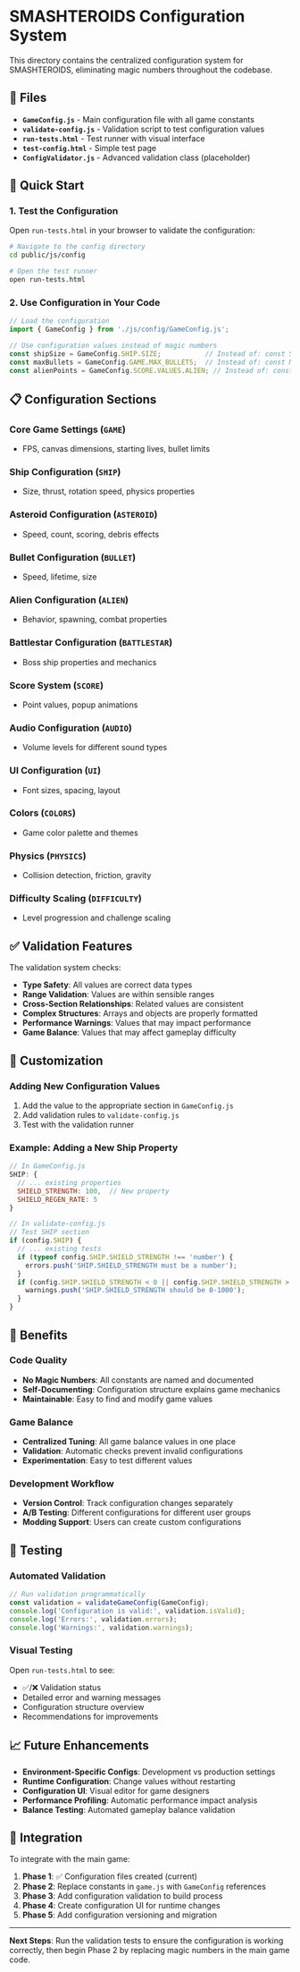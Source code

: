 # SMASHTEROIDS Configuration System

This directory contains the centralized configuration system for SMASHTEROIDS, eliminating magic numbers throughout the codebase.

## 📁 Files

- **`GameConfig.js`** - Main configuration file with all game constants
- **`validate-config.js`** - Validation script to test configuration values
- **`run-tests.html`** - Test runner with visual interface
- **`test-config.html`** - Simple test page
- **`ConfigValidator.js`** - Advanced validation class (placeholder)

## 🚀 Quick Start

### 1. Test the Configuration

Open `run-tests.html` in your browser to validate the configuration:

```bash
# Navigate to the config directory
cd public/js/config

# Open the test runner
open run-tests.html
```

### 2. Use Configuration in Your Code

```javascript
// Load the configuration
import { GameConfig } from './js/config/GameConfig.js';

// Use configuration values instead of magic numbers
const shipSize = GameConfig.SHIP.SIZE;           // Instead of: const SHIP_SIZE = 30;
const maxBullets = GameConfig.GAME.MAX_BULLETS;  // Instead of: const MAX_BULLETS = 4;
const alienPoints = GameConfig.SCORE.VALUES.ALIEN; // Instead of: const ALIEN_POINTS = 1000;
```

## 📋 Configuration Sections

### Core Game Settings (`GAME`)
- FPS, canvas dimensions, starting lives, bullet limits

### Ship Configuration (`SHIP`)
- Size, thrust, rotation speed, physics properties

### Asteroid Configuration (`ASTEROID`)
- Speed, count, scoring, debris effects

### Bullet Configuration (`BULLET`)
- Speed, lifetime, size

### Alien Configuration (`ALIEN`)
- Behavior, spawning, combat properties

### Battlestar Configuration (`BATTLESTAR`)
- Boss ship properties and mechanics

### Score System (`SCORE`)
- Point values, popup animations

### Audio Configuration (`AUDIO`)
- Volume levels for different sound types

### UI Configuration (`UI`)
- Font sizes, spacing, layout

### Colors (`COLORS`)
- Game color palette and themes

### Physics (`PHYSICS`)
- Collision detection, friction, gravity

### Difficulty Scaling (`DIFFICULTY`)
- Level progression and challenge scaling

## ✅ Validation Features

The validation system checks:

- **Type Safety**: All values are correct data types
- **Range Validation**: Values are within sensible ranges
- **Cross-Section Relationships**: Related values are consistent
- **Complex Structures**: Arrays and objects are properly formatted
- **Performance Warnings**: Values that may impact performance
- **Game Balance**: Values that may affect gameplay difficulty

## 🔧 Customization

### Adding New Configuration Values

1. Add the value to the appropriate section in `GameConfig.js`
2. Add validation rules to `validate-config.js`
3. Test with the validation runner

### Example: Adding a New Ship Property

```javascript
// In GameConfig.js
SHIP: {
  // ... existing properties
  SHIELD_STRENGTH: 100,  // New property
  SHIELD_REGEN_RATE: 5
}

// In validate-config.js
// Test SHIP section
if (config.SHIP) {
  // ... existing tests
  if (typeof config.SHIP.SHIELD_STRENGTH !== 'number') {
    errors.push('SHIP.SHIELD_STRENGTH must be a number');
  }
  if (config.SHIP.SHIELD_STRENGTH < 0 || config.SHIP.SHIELD_STRENGTH > 1000) {
    warnings.push('SHIP.SHIELD_STRENGTH should be 0-1000');
  }
}
```

## 🎯 Benefits

### Code Quality
- **No Magic Numbers**: All constants are named and documented
- **Self-Documenting**: Configuration structure explains game mechanics
- **Maintainable**: Easy to find and modify game values

### Game Balance
- **Centralized Tuning**: All game balance values in one place
- **Validation**: Automatic checks prevent invalid configurations
- **Experimentation**: Easy to test different values

### Development Workflow
- **Version Control**: Track configuration changes separately
- **A/B Testing**: Different configurations for different user groups
- **Modding Support**: Users can create custom configurations

## 🧪 Testing

### Automated Validation
```javascript
// Run validation programmatically
const validation = validateGameConfig(GameConfig);
console.log('Configuration is valid:', validation.isValid);
console.log('Errors:', validation.errors);
console.log('Warnings:', validation.warnings);
```

### Visual Testing
Open `run-tests.html` to see:
- ✅/❌ Validation status
- Detailed error and warning messages
- Configuration structure overview
- Recommendations for improvements

## 📈 Future Enhancements

- **Environment-Specific Configs**: Development vs production settings
- **Runtime Configuration**: Change values without restarting
- **Configuration UI**: Visual editor for game designers
- **Performance Profiling**: Automatic performance impact analysis
- **Balance Testing**: Automated gameplay balance validation

## 🔗 Integration

To integrate with the main game:

1. **Phase 1**: ✅ Configuration files created (current)
2. **Phase 2**: Replace constants in `game.js` with `GameConfig` references
3. **Phase 3**: Add configuration validation to build process
4. **Phase 4**: Create configuration UI for runtime changes
5. **Phase 5**: Add configuration versioning and migration

---

**Next Steps**: Run the validation tests to ensure the configuration is working correctly, then begin Phase 2 by replacing magic numbers in the main game code. 